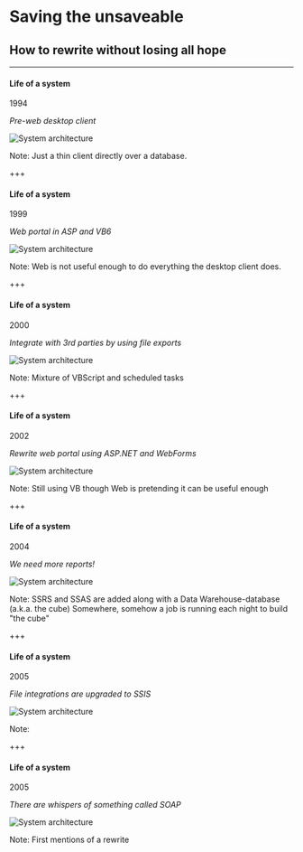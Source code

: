 # Saving the unsaveable
## How to rewrite without losing all hope

---
<!-- .slide: data-background-transition="none" -->

#### Life of a system
1994

_Pre-web desktop client_

![System architecture](assets/system_arch_001.png)

Note:
Just a thin client directly over a database.

+++
<!-- .slide: data-background-transition="none" -->

#### Life of a system

1999

_Web portal in ASP and VB6_

![System architecture](assets/system_arch_001.png)

Note:
Web is not useful enough to do everything the desktop client does.

+++
<!-- .slide: data-background-transition="none" -->

#### Life of a system

2000

_Integrate with 3rd parties by using file exports_

![System architecture](assets/system_arch_001.png)

Note:
Mixture of VBScript and scheduled tasks

+++
<!-- .slide: data-background-transition="none" -->

#### Life of a system

2002

_Rewrite web portal using ASP.NET and WebForms_

![System architecture](assets/system_arch_001.png)

Note:
Still using VB though
Web is pretending it can be useful enough

+++
<!-- .slide: data-background-transition="none" -->

#### Life of a system

2004

_We need more reports!_

![System architecture](assets/system_arch_001.png)

Note:
SSRS and SSAS are added along with a Data Warehouse-database (a.k.a. the cube)
Somewhere, somehow a job is running each night to build "the cube"

+++
<!-- .slide: data-background-transition="none" -->

#### Life of a system

2005

_File integrations are upgraded to SSIS_

![System architecture](assets/system_arch_001.png)

Note:


+++
<!-- .slide: data-background-transition="none" -->

#### Life of a system

2005

_There are whispers of something called SOAP_

![System architecture](assets/system_arch_001.png)

Note:
First mentions of a rewrite

